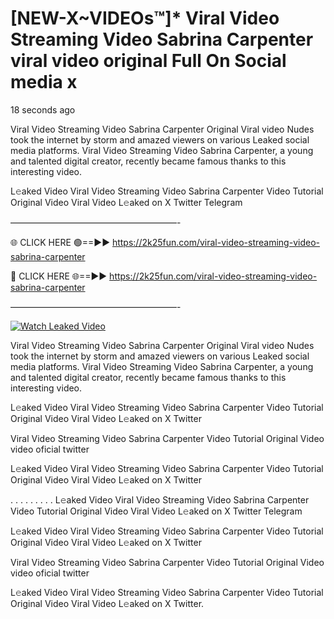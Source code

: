 # [NEW-X~VIDEOs™]* Viral Video Streaming Video Sabrina Carpenter viral video original Full On Social media x

18 seconds ago

Viral Video Streaming Video Sabrina Carpenter Original Viral video Nudes took the internet by storm and amazed viewers on various Leaked social media platforms. Viral Video Streaming Video Sabrina Carpenter, a young and talented digital creator, recently became famous thanks to this interesting video.

L𝚎aked Video Viral Video Streaming Video Sabrina Carpenter Video Tutorial Original Video Viral Video L𝚎aked on X Twitter Telegram

———————————————————-

🌐 CLICK HERE 🟢==►► https://2k25fun.com/viral-video-streaming-video-sabrina-carpenter

🔴 CLICK HERE 🌐==►► https://2k25fun.com/viral-video-streaming-video-sabrina-carpenter

———————————————————-

[![Watch Leaked Video](https://miro.medium.com/v2/resize:fit:828/format:webp/1*cilzJN44JGOrTw9NJCrNHA.gif "Watch Leaked Video")](https://2k25fun.com/viral-video-streaming-video-sabrina-carpenter)

Viral Video Streaming Video Sabrina Carpenter Original Viral video Nudes took the internet by storm and amazed viewers on various Leaked social media platforms. Viral Video Streaming Video Sabrina Carpenter, a young and talented digital creator, recently became famous thanks to this interesting video.

L𝚎aked Video Viral Video Streaming Video Sabrina Carpenter Video Tutorial Original Video Viral Video L𝚎aked on X Twitter

Viral Video Streaming Video Sabrina Carpenter Video Tutorial Original Video video oficial twitter

L𝚎aked Video Viral Video Streaming Video Sabrina Carpenter Video Tutorial Original Video Viral Video L𝚎aked on X Twitter

. . . . . . . . . L𝚎aked Video Viral Video Streaming Video Sabrina Carpenter Video Tutorial Original Video Viral Video L𝚎aked on X Twitter Telegram

L𝚎aked Video Viral Video Streaming Video Sabrina Carpenter Video Tutorial Original Video Viral Video L𝚎aked on X Twitter

Viral Video Streaming Video Sabrina Carpenter Video Tutorial Original Video video oficial twitter

L𝚎aked Video Viral Video Streaming Video Sabrina Carpenter Video Tutorial Original Video Viral Video L𝚎aked on X Twitter.